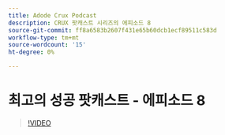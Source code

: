 ```yaml
---
title: Adode Crux Podcast
description: CRUX 팟캐스트 시리즈의 에피소드 8
source-git-commit: ff8a6583b2607f431e65b60dcb1ecf89511c583d
workflow-type: tm+mt
source-wordcount: '15'
ht-degree: 0%

---
```


# 최고의 성공 팟캐스트 - 에피소드 8

>[!VIDEO](https://video.tv.adobe.com/v/3429404?quality=12learn=on)
